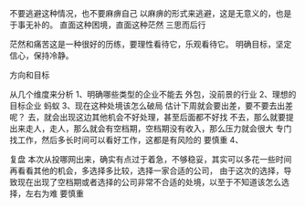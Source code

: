 不要逃避这种情况，也不要麻痹自己
以麻痹的形式来逃避，这是无意义的，也是于事无补的。
直面这种困境，直面这种茫然
三思而后行

茫然和痛苦这是一种很好的历练，要理性看待它，乐观看待它。
明确目标，坚定信心，保持冷静。

方向和目标


从几个维度来分析
1、明确哪些类型的企业不能去
外包，没前景的行业
2、理想的目标企业
蚂蚁
3、现在这种处境该怎么破局
估计下周就会要出差，要不要去出差呢？
去，就会出现这边其他机会不好处理，甚至后面都不好找
不去，那么就要提出来走人，走人，那么就会有空档期，空档期没有收入，那么压力就会很大
专门找工作，然后多长时间可以看好工作，这都是有风险的
要慎重
4、


复盘
本次从投哪网出来，确实有点过于着急，不够稳妥，其实可以多花一些时间再看看其他的机会，多选择多比较，选择一家合适的公司，
由于这次的选择，导致现在出现了空档期或者选择的公司非常不合适的处境，以至于不知道该怎么选择，左右为难
要慎重


